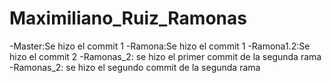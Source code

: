 # Maximiliano_Ruiz_Ramonas
-Master:Se hizo el commit 1
-Ramona:Se hizo el commit 1
-Ramona1.2:Se hizo el commit 2
-Ramonas_2: se hizo el primer commit de la segunda rama
-Ramonas_2: se hizo el segundo commit de la segunda rama
